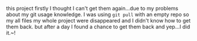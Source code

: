 this project firstly I thought I can't get them again...due to my problems about my git usage knowledge. I was using `git pull` with an empty repo so my all files my whole project were disappeared and I didn't know how to get them back. but after a day I found a chance to get them back and yep...I did it.~!
